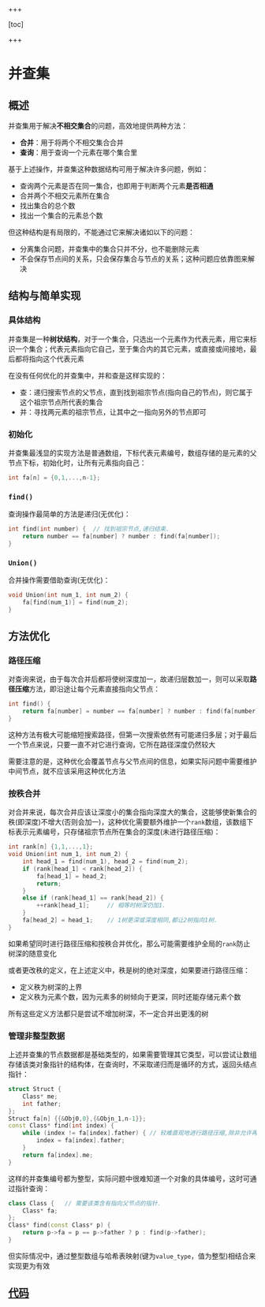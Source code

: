 +++

[toc]

+++

# 并查集

## 概述

并查集用于解决**不相交集合**的问题，高效地提供两种方法：

- **合并**：用于将两个不相交集合合并
- **查询**：用于查询一个元素在哪个集合里

基于上述操作，并查集这种数据结构可用于解决许多问题，例如：

- 查询两个元素是否在同一集合，也即用于判断两个元素**是否相通**
- 合并两个不相交元素所在集合
- 找出集合的总个数
- 找出一个集合的元素总个数

但这种结构是有局限的，不能通过它来解决诸如以下的问题：

- 分离集合问题，并查集中的集合只并不分，也不能删除元素
- 不会保存节点间的关系，只会保存集合与节点的关系；这种问题应依靠图来解决

## 结构与简单实现

### 具体结构

并查集是一种**树状结构**，对于一个集合，只选出一个元素作为代表元素，用它来标识一个集合；代表元素指向它自己，至于集合内的其它元素，或直接或间接地，最后都将指向这个代表元素

在没有任何优化的并查集中，并和查是这样实现的：

- 查：递归搜索节点的父节点，直到找到祖宗节点(指向自己的节点)，则它属于这个祖宗节点所代表的集合
- 并：寻找两元素的祖宗节点，让其中之一指向另外的节点即可

### 初始化

并查集最浅显的实现方法是普通数组，下标代表元素编号，数组存储的是元素的父节点下标，初始化时，让所有元素指向自己：

```c++
int fa[n] = {0,1,...,n-1};
```

### `find()`

查询操作最简单的方法是递归(无优化)：

```c++
int find(int number) {	// 找到祖宗节点,递归结束.
    return number == fa[number] ? number : find(fa[number]);
}
```

### `Union()`

合并操作需要借助查询(无优化)：

```c++
void Union(int num_1, int num_2) {
    fa[find(num_1)] = find(num_2);
}
```

## 方法优化

### 路径压缩

对查询来说，由于每次合并后都将使树深度加一，故递归层数加一，则可以采取**路径压缩**方法，即沿途让每个元素直接指向父节点：

```c++
int find() {
    return fa[number] = number == fa[number] ? number : find(fa[number]);
}
```

这种方法有极大可能缩短搜索路径，但第一次搜索依然有可能递归多层；对于最后一个节点来说，只要一直不对它进行查询，它所在路径深度仍然较大

需要注意的是，这种优化会覆盖节点与父节点间的信息，如果实际问题中需要维护中间节点，就不应该采用这种优化方法

### 按秩合并

对合并来说，每次合并应该让深度小的集合指向深度大的集合，这能够使新集合的秩(即深度)不增大(否则会加一)，这种优化需要额外维护一个`rank`数组，该数组下标表示元素编号，只存储祖宗节点所在集合的深度(未进行路径压缩)：

```c++
int rank[n] {1,1,...,1};
void Union(int num_1, int num_2) {
    int head_1 = find(num_1), head_2 = find(num_2);
    if (rank[head_1] < rank[head_2]) {
        fa[head_1] = head_2;
        return;
    }
    else if (rank[head_1] == rank[head_2]) {
		++rank[head_1];		// 相等时树深仍加1.
    }
    fa[head_2] = head_1;	// 1树更深或深度相同,都让2树指向1树.
}
```

如果希望同时进行路径压缩和按秩合并优化，那么可能需要维护全局的`rank`防止树深的随意变化

或者更改秩的定义，在上述定义中，秩是树的绝对深度，如果要进行路径压缩：

- 定义秩为树深的上界
- 定义秩为元素个数，因为元素多的树倾向于更深，同时还能存储元素个数

所有这些定义方法都只是尝试不增加树深，不一定合并出更浅的树

### 管理非整型数据

上述并查集的节点数据都是基础类型的，如果需要管理其它类型，可以尝试让数组存储该类对象指针的结构体，在查询时，不采取递归而是循环的方式，返回头结点指针：

```c++
struct Struct {
    Class* me;
    int father;
};
Struct fa[n] {{&Obj0,0},{&Objn_1,n-1}};
const Class* find(int index) {
    while (index != fa[index].father) {	// 较难直观地进行路径压缩,除非允许再循环一次.
        index = fa[index].father;
    }
    return fa[index].me;
}
```

这样的并查集编号都为整型，实际问题中很难知道一个对象的具体编号，这时可通过指针查询：

```c++
class Class {	// 需要该类含有指向父节点的指针.
    Class* fa;
};
Class* find(const Class* p) {
    return p->fa = p == p->father ? p : find(p->father);
}
```

但实际情况中，通过整型数组与哈希表映射(键为`value_type`，值为整型)相结合来实现更为有效

## [代码](./1附_Union_Find_Set.h)

